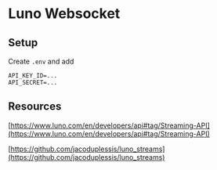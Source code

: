 # Luno Websocket

## Setup

Create `.env` and add

```
API_KEY_ID=...
API_SECRET=...
```

## Resources

[https://www.luno.com/en/developers/api#tag/Streaming-API](https://www.luno.com/en/developers/api#tag/Streaming-API)

[https://github.com/jacoduplessis/luno_streams](https://github.com/jacoduplessis/luno_streams)
